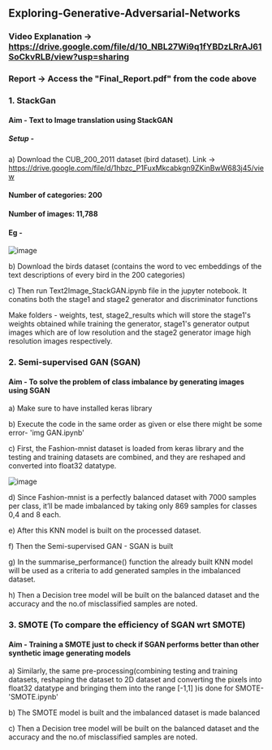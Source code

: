 ## Exploring-Generative-Adversarial-Networks

### Video Explanation -> https://drive.google.com/file/d/10_NBL27Wi9q1fYBDzLRrAJ61SoCkvRLB/view?usp=sharing
### Report -> Access the "Final_Report.pdf" from the code above

### 1. StackGan

#### Aim - Text to Image translation using StackGAN

##### Setup - 
a) Download the CUB_200_2011 dataset (bird dataset).
   Link -> https://drive.google.com/file/d/1hbzc_P1FuxMkcabkgn9ZKinBwW683j45/view
####  Number of categories: 200
####  Number of images: 11,788
####  Eg - 
  ![image](https://user-images.githubusercontent.com/66245321/147774362-249d02ee-cf5c-465f-b3ed-3235174e8c87.png)

b) Download the birds dataset (contains the word to vec embeddings of the text descriptions of every bird in the 200 categories)

c) Then run Text2Image_StackGAN.ipynb file in the jupyter notebook.
        It conatins both the stage1 and stage2 generator and discriminator functions 
   
   Make folders - weights, test, stage2_results which will store the stage1's weights obtained while training the generator, stage1's generator output images which are of low resolution and the stage2 generator image high resolution images respectively.
  

### 2. Semi-supervised GAN (SGAN)

#### Aim - To solve the problem of class imbalance by generating images using SGAN

a) Make sure to have installed keras library

b) Execute the code in the same order as given or else there might be some error- 'img GAN.ipynb'

c) First, the Fashion-mnist dataset is loaded from keras library and the testing and training datasets are combined, and they are reshaped and converted into float32 datatype.

![image](https://user-images.githubusercontent.com/66245321/147775926-93af2a1e-e700-4ece-8488-2577097860fd.png)


d) Since Fashion-mnist is a perfectly balanced dataset with 7000 samples per class, it’ll be made imbalanced by taking only 869 samples for classes 0,4 and 8 each.

e) After this KNN model is built on the processed dataset.

f) Then the Semi-supervised GAN - SGAN is built

g) In the summarise_performance() function the already built KNN model will be used as a criteria to add generated samples in the imbalanced dataset.

h) Then a Decision tree model will be built on the balanced dataset and the accuracy and the no.of misclassified samples are noted.



### 3. SMOTE (To compare the efficiency of SGAN wrt SMOTE)

#### Aim - Training a SMOTE just to check if SGAN performs better than other synthetic image generating models

a) Similarly, the same pre-processing(combining testing and training datasets, reshaping the dataset to 2D dataset and converting the pixels into float32 datatype and bringing them into the range [-1,1] )is done for SMOTE- 'SMOTE.ipynb'

b) The SMOTE model is built and the imbalanced dataset is made balanced

c) Then a Decision tree model will be built on the balanced dataset and the accuracy and the no.of misclassified samples are noted.
